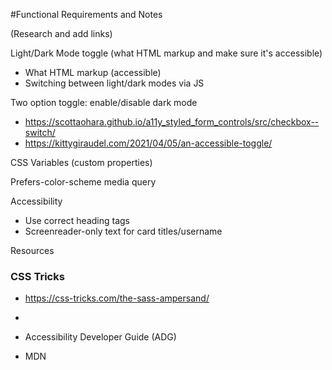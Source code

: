 #Functional Requirements and Notes

(Research and add links)

Light/Dark Mode toggle (what HTML markup and make sure it's accessible)

- What HTML markup (accessible)
- Switching between light/dark modes via JS

Two option toggle: enable/disable dark mode
- https://scottaohara.github.io/a11y_styled_form_controls/src/checkbox--switch/
- https://kittygiraudel.com/2021/04/05/an-accessible-toggle/

CSS Variables (custom properties)

Prefers-color-scheme media query

Accessibility

- Use correct heading tags
- Screenreader-only text for card titles/username

Resources
### CSS Tricks
- https://css-tricks.com/the-sass-ampersand/
- 

- Accessibility Developer Guide (ADG)
- MDN